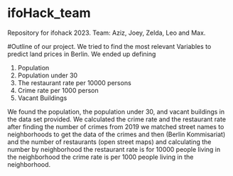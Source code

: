 # ifoHack_team
Repository for ifohack 2023. Team: Aziz, Joey, Zelda, Leo and Max.

#Outline of our project. 
We tried to find the most relevant Variables to predict land prices in Berlin. 
We ended up defining
1. Population
2. Population under 30 
3. The restaurant rate per 10000 persons
4. Crime rate per 1000 person
5. Vacant Buildings

We found the population, the population under 30, and vacant buildings in the data set provided. We calculated the crime rate and the restaurant rate after finding the number of crimes from 2019 we matched street names to neighborhoods to get the data of the crimes and then (Berlin Kommisariat) and the number of restaurants (open street maps) and calculating the number by neighborhood the restaurant rate is for 10000 people living in the neighborhood the crime rate is per 1000 people living in the neighborhood. 




